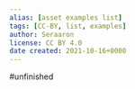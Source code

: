 ```yaml
---
alias: [asset examples list]
tags: [CC-BY, list, examples]
author: Seraaron
license: CC BY 4.0
date created: 2021-10-16+0000
---
```


#unfinished 